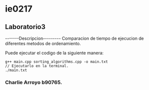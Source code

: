 # ie0217
## Laboratorio3


-------Descripcion---------
Comparacion de tiempo de ejecucion de diferentes metodos de ordenamiento.


Puede ejecutar el codigo de la siguiente manera:
```
g++ main.cpp sorting_algorithms.cpp -o main.txt
// Ejecutarlo en la terminal.
./main.txt
```






### Charlie Arroyo b90765.